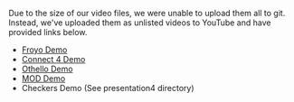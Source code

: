 Due to the size of our video files, we were unable to upload them all to git. Instead, we've uploaded them as unlisted videos to YouTube
and have provided links below.

* [Froyo Demo](https://youtu.be/MPyqXa4aZic)
* [Connect 4 Demo](https://youtu.be/jU5jdbU9U6g)
* [Othello Demo](https://youtu.be/zWGWPKPjKuo)
* [MOD Demo](https://youtu.be/Hb55vvWk5_4)
* Checkers Demo (See presentation4 directory)

